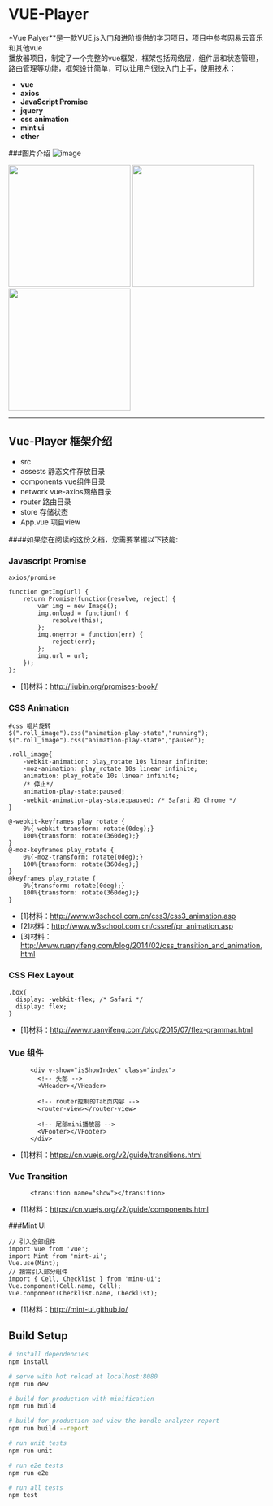 # VUE-Player



*Vue Palyer**是一款VUE.js入门和进阶提供的学习项目，项目中参考网易云音乐和其他vue  
播放器项目，制定了一个完整的vue框架，框架包括网络层，组件层和状态管理，路由管理等功能，框架设计简单，可以让用户很快入门上手，使用技术：
 
- **vue** 
- **axios**
- **JavaScript Promise**
- **jquery**
- **css animation**
- **mint ui**
- **other**

###图片介绍
 ![image](https://github.com/edisonlz/vue_player/blob/master/img/1.png)
 
<img src='https://github.com/edisonlz/vue_player/blob/master/img/1.png' width="240px"/>
<img src='https://github.com/edisonlz/vue_player/blob/master/img/2.png' width="240px"/>
<img src='https://github.com/edisonlz/vue_player/blob/master/img/3.png' width="240px"/>

-------------------


## Vue-Player 框架介绍
- src
- assests 静态文件存放目录
- components vue组件目录
- network vue-axios网络目录
- router 路由目录
- store 存储状态
- App.vue 项目view


####如果您在阅读的这份文档，您需要掌握以下技能: 

### Javascript Promise
``` 
axios/promise

function getImg(url) {  
    return Promise(function(resolve, reject) {  
        var img = new Image();  
        img.onload = function() {  
            resolve(this);  
        };  
        img.onerror = function(err) {  
            reject(err);  
        };
        img.url = url;  
    });  
}; 

```
- [1]材料：http://liubin.org/promises-book/

### CSS Animation
```
#css 唱片旋转
$(".roll_image").css("animation-play-state","running");
$(".roll_image").css("animation-play-state","paused");

.roll_image{
    -webkit-animation: play_rotate 10s linear infinite;
    -moz-animation: play_rotate 10s linear infinite;
    animation: play_rotate 10s linear infinite;
    /* 停止*/
    animation-play-state:paused;
    -webkit-animation-play-state:paused; /* Safari 和 Chrome */
}

@-webkit-keyframes play_rotate {
    0%{-webkit-transform: rotate(0deg);}
    100%{transform: rotate(360deg);}
}
@-moz-keyframes play_rotate {
    0%{-moz-transform: rotate(0deg);}
    100%{transform: rotate(360deg);}
}
@keyframes play_rotate {
    0%{transform: rotate(0deg);}
    100%{transform: rotate(360deg);}
}
```

- [1]材料：http://www.w3school.com.cn/css3/css3_animation.asp
- [2]材料：http://www.w3school.com.cn/cssref/pr_animation.asp
- [3]材料：http://www.ruanyifeng.com/blog/2014/02/css_transition_and_animation.html


### CSS Flex Layout
```
.box{
  display: -webkit-flex; /* Safari */
  display: flex;
}

```
- [1]材料：http://www.ruanyifeng.com/blog/2015/07/flex-grammar.html


### Vue 组件
```
      <div v-show="isShowIndex" class="index">
        <!-- 头部 -->
        <VHeader></VHeader>

        <!-- router控制的Tab页内容 -->
        <router-view></router-view>

        <!-- 尾部mini播放器 -->
        <VFooter></VFooter>
      </div>
```
- [1]材料：https://cn.vuejs.org/v2/guide/transitions.html

### Vue Transition
```
      <transition name="show"></transition>
```
- [1]材料：https://cn.vuejs.org/v2/guide/components.html


###Mint UI
```
// 引入全部组件
import Vue from 'vue';
import Mint from 'mint-ui';
Vue.use(Mint);
// 按需引入部分组件
import { Cell, Checklist } from 'minu-ui';
Vue.component(Cell.name, Cell);
Vue.component(Checklist.name, Checklist);
```
- [1]材料：http://mint-ui.github.io/


## Build Setup

``` bash
# install dependencies
npm install

# serve with hot reload at localhost:8080
npm run dev

# build for production with minification
npm run build

# build for production and view the bundle analyzer report
npm run build --report

# run unit tests
npm run unit

# run e2e tests
npm run e2e

# run all tests
npm test
```


